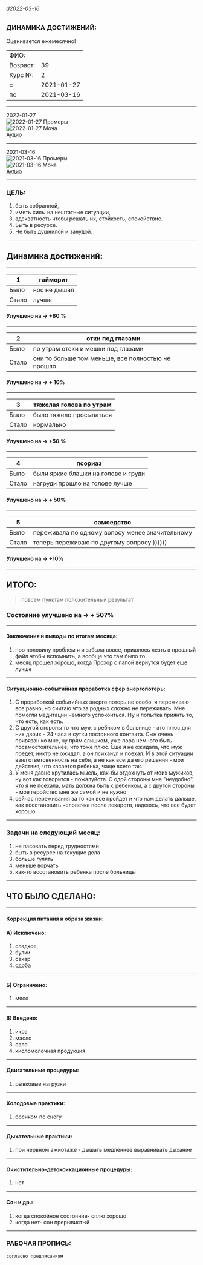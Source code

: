 ###### d2022-03-16  
### ДИНАМИКА ДОСТИЖЕНИЙ:   
Оценивается ежемесячно! 
 
| | |
|-|-|
ФИО: |
Возраст: | 39
Курс №:  | 2
с    | 2021-01-27   
по | 2021-03-16  

***
2022-01-27  
![2022-01-27 Промеры](https://telegra.ph/file/b831da7c94ba242daa2c5.jpg)  
![2022-01-27 Моча](https://telegra.ph/file/75f445a8595f6893d2a12.jpg)   
[Аудио]()  

***
2021-03-16  
![2021-03-16 Промеры](https://telegra.ph/file/0bdf3fd35bad2585f9d9e.jpg)  
![2021-03-16 Моча](https://telegra.ph/file/538aa06173aafc09768d9.jpg)  
[Аудио]()

***   
### ЦЕЛЬ:  
1. быть собранной,  
2. иметь силы на нештатные ситуации, 
3. адекватность чтобы решать их, стойкость, спокойствие. 
4. Быть в ресурсе. 
5. Не быть душнилой и занудой.

*** 
## Динамика достижений:  

*** 

|1| гайморит|
|-|-|
Было  | нос не дышал
Стало | лучше

#### Улучшено на  → +80 %  

*** 

| 2 | отки под глазами|
|-|-|
Было  | по утрам отеки и мешки под глазами
Стало | они то больше том меньше, все полностью не прошло

#### Улучшено на  → + 10%  

*** 

| 3 | тяжелая голова по утрам
|-|-|
Было  | было тяжело просыпаться
Стало | нормально

#### Улучшено на  → +50 %  

*** 

| 4 | псориаз
|-|-|
Было  | были яркие блашки на голове и груди
Стало | нагруди прошло на голове лучше

#### Улучшено на  → + 50%  

*** 

| 5 | самоедство
|-|-|
Было  | переживала по одному вопосу менее значительному
Стало | теперь переживаю по другому вопросу ))))))

#### Улучшено на  → +10%  


***
## ИТОГО: 
> повсем пунктам положительный результат

### Состояние улучшено на → + 50?%  

*** 
#### Заключения и выводы по итогам месяца:  
1. про половину проблем я и забыла вовсе, пришлось лезть в прошлый файл чтобы вспомнить, а вообще что там было то
2. месяц прошел хорошо, когда Прохор с папой вернутся будет еще лучше

*** 
#### Ситуационно-событийная проработка сфер энергопотерь:  
1. С проработкой событийных энерго потерь не особо, я переживаю все равно, но считаю что за родных сложно не переживать. Мне помогли медитации немного успокоиться. Ну и попытка приянть то, что есть, как есть.
2. С другой стороны то что муж с ребнком в больнице - это плюс для них двоих - 24 часа в сутки постонного контакта. Сын очень привязан ко мне, ну прям слишком, уже пора немного быть посамостоятельнее, что тоже плюс. Еще я не ожидала, что муж поедет, никто не ожидал. а он психанул и поехал. И в этой ситуации взял ответсвенность на себя, а не как всегда его решения - мои действия, что касается ребенка, чаще всего так. 
3. У меня давно крутилась мысль, как-бы отдохнуть от моих мужиков, ну вот как говорится - пожалуйста. С одой стороны мне "неудобно", что я не поехала, мать должна быть с ребенком, а с другой стороны - мое геройство мне же самой и не нужно
4. сейчас переживания за то как все пройдет и что нам делать дальше, как восстановить человечка после лекарств, надеюсь, что все будет хорошо

***
### Задачи на следующий месяц:   
1. не пасовать перед трудностями
2. быть в ресурсе на текущие дела
3. больше гулять
4. меньше ворчать
5. как-то восстановить ребенка после больницы

***
## ЧТО БЫЛО СДЕЛАНО: 

*** 
#### Коррекция питания и образа жизни:  

#### А) Исключено:  
1. сладкое, 
2. булки 
3. сахар 
4. сдоба

*** 
#### Б) Ограничено:  
1. мясо

*** 
#### В) Введено:  
1. икра 
2. масло 
3. сало
4. кисломолочная продукция

*** 
#### Двигательные процедуры:  
1. рывковые нагрузки

*** 
#### Холодовые практики:  
1. босиком по снегу

*** 
#### Дыхательные практики:  
1. при нервном ажиотаже - дышать медленнее выравнивать дыхание

*** 
#### Очистительно-детоксикационные процедуры:  
1. нет

*** 
#### Сон и др.:
1. когда спокойное состояние- сплю хорошо
1. когда нет- сон прерывистый

*** 
### РАБОЧАЯ ПРОПИСЬ:   
`согласно предписаниям`

